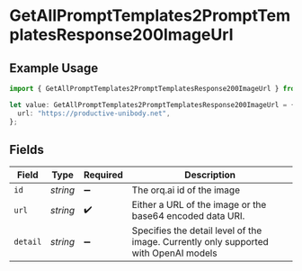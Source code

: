 # GetAllPromptTemplates2PromptTemplatesResponse200ImageUrl

## Example Usage

```typescript
import { GetAllPromptTemplates2PromptTemplatesResponse200ImageUrl } from "orq-poc-typescript-multi-env-version/models/operations";

let value: GetAllPromptTemplates2PromptTemplatesResponse200ImageUrl = {
  url: "https://productive-unibody.net",
};
```

## Fields

| Field                                                                                | Type                                                                                 | Required                                                                             | Description                                                                          |
| ------------------------------------------------------------------------------------ | ------------------------------------------------------------------------------------ | ------------------------------------------------------------------------------------ | ------------------------------------------------------------------------------------ |
| `id`                                                                                 | *string*                                                                             | :heavy_minus_sign:                                                                   | The orq.ai id of the image                                                           |
| `url`                                                                                | *string*                                                                             | :heavy_check_mark:                                                                   | Either a URL of the image or the base64 encoded data URI.                            |
| `detail`                                                                             | *string*                                                                             | :heavy_minus_sign:                                                                   | Specifies the detail level of the image. Currently only supported with OpenAI models |